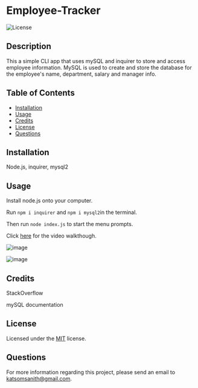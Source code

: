 # Employee-Tracker

  ![License](https://img.shields.io/badge/License-MIT-green)

  ## Description

  This a simple CLI app that uses mySQL and inquirer to store and access employee information. MySQL is used to create and store the database for the employee's name, department, salary and manager info.

  ## Table of Contents
  
  - [Installation](#installation)
  - [Usage](#usage)
  - [Credits](#credits)
  - [License](#license)
  - [Questions](#questions)

  ## Installation

  Node.js, inquirer, mysql2

  ## Usage
  
  Install node.js onto your computer.
  
  Run `npm i inquirer` and `npm i mysql2`in the terminal.
  
  Then run `node index.js` to start the menu prompts.
  
  Click [here](https://youtu.be/c4GYYPggr3E) for the video walkthough. 
  
  ![image](https://user-images.githubusercontent.com/105574653/193988237-675a4a32-c9ce-45cc-afc2-6cb1c43ebd0c.png)

  ![image](https://user-images.githubusercontent.com/105574653/193988141-2efea789-0c64-489e-ad2a-fd9083e87bae.png)

  ## Credits

  StackOverflow
  
  mySQL documentation

  ## License

  Licensed under the [MIT](https://opensource.org/licenses/MIT) license.

  ## Questions

  For more information regarding this project, please send an email to katsomsanith@gmail.com.

